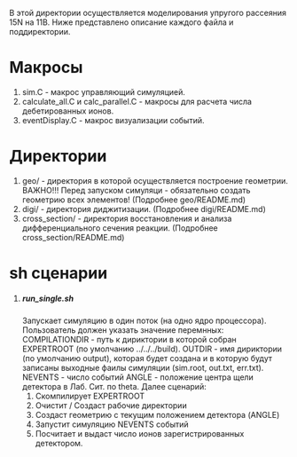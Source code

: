 В этой директории осуществляется моделирования упругого рассеяния 15N на 11B.
Ниже представлено описание каждого файла и поддиректории.

# Макросы
 1. sim.C - макрос управляющий симуляцией.
 2. calculate_all.C и calc_parallel.C - макросы для расчета числа дебетированных ионов.
 3. eventDisplay.C - макрос визуализации событий.

# Директории
 1. geo/ - директория в которой осуществляется построение геометрии. ВАЖНО!!! Перед запуском симуляци - обязательно создать геометрию всех элементов! (Подробнее geo/README.md)
 2. digi/ - директория диджитизации. (Подробнее digi/README.md)
 3. cross_section/ - директория восстановления и анализа дифференциального сечения реакции. (Подробнее cross_section/README.md)

# sh сценарии
 1. ##### run_single.sh ##### 
    Запускает симуляцию в один поток (на одно ядро процессора).
    Пользователь должен указать значение перемнных: 
     COMPILATIONDIR - путь к дириктории в которой собран EXPERTROOT (по умолчанию ../../../build).
     OUTDIR - имя дириктории (по умолчанию output), которая будет создана и в которую будут записаны выходные фаилы симуляции (sim.root, out.txt, err.txt).  
     NEVENTS - число событий 
     ANGLE - положение центра щели детектора в Лаб. Сит. по theta. 
    Далее сценарий:
     1. Скомпилирует EXPERTROOT
     2. Очистит / Создаст рабочие директории 
     3. Создаст геометрию с текущим положением детектора (ANGLE)
     4. Запустит симуляцию NEVENTS событий
     5. Посчитает и выдаст число ионов зарегистрированных детектором.
    
